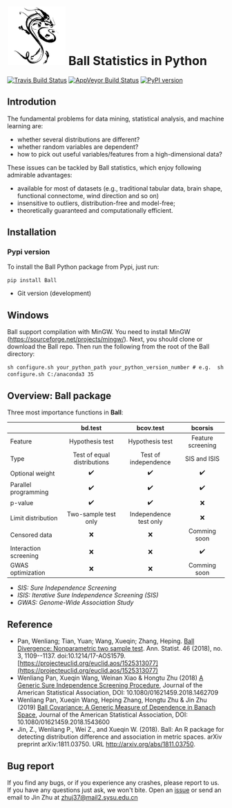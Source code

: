 <img src=https://github.com/Mamba413/git_picture/blob/master/scrcss.jpg width=135/> Ball Statistics in Python
===========

[![Travis Build Status](https://travis-ci.org/Mamba413/Ball.svg?branch=master)](https://travis-ci.org/Mamba413/Ball)
[![AppVeyor Build Status](https://ci.appveyor.com/api/projects/status/github/Mamba413/Ball?branch=master&svg=true)](https://ci.appveyor.com/project/Mamba413/Ball)
[![PyPI version](https://badge.fury.io/py/Ball.svg)](https://pypi.python.org/pypi/Ball/)

Introdution
----------
The fundamental problems for data mining, statistical analysis, and machine learning are:
- whether several distributions are different?
- whether random variables are dependent?
- how to pick out useful variables/features from a high-dimensional data?

These issues can be tackled by Ball statistics, which enjoy following admirable advantages:
- available for most of datasets (e.g., traditional tabular data, brain shape, functional connectome, wind direction and so on)
- insensitive to outliers, distribution-free and model-free;
- theoretically guaranteed and computationally efficient.

Installation
------------
### Pypi version         
To install the Ball Python package from Pypi, just run:        
```
pip install Ball
```

- Git version (development)
## Windows
Ball support compilation with MinGW. You need to install MinGW (https://sourceforge.net/projects/mingw/).
Next, you should clone or download the Ball repo. 
Then run the following from the root of the Ball directory: 
```
sh configure.sh your_python_path your_python_version_number # e.g.  sh configure.sh C:/anaconda3 35
```

Overview: **Ball** package
----------
Three most importance functions in **Ball**:        

|                       |         **bd.test**         |     **bcov.test**      |    **bcorsis**     |
| --------------------- | :-------------------------: | :--------------------: | :----------------: |
| Feature               |       Hypothesis test       |    Hypothesis test     | Feature screening  |
| Type                  | Test of equal distributions |  Test of independence  |    SIS and ISIS    |
| Optional weight       |     :heavy_check_mark:      |   :heavy_check_mark:   | :heavy_check_mark: |
| Parallel programming  |     :heavy_check_mark:      |   :heavy_check_mark:   | :heavy_check_mark: |
| p-value               |     :heavy_check_mark:      |   :heavy_check_mark:   |        :x:         |
| Limit distribution    |    Two-sample test only     | Independence test only |        :x:         |
| Censored data         |             :x:             |          :x:           |    Comming soon    |
| Interaction screening |             :x:             |          :x:           | :heavy_check_mark: |
| GWAS optimization     |             :x:             |          :x:           |    Comming soon    |

- *SIS: Sure Independence Screening*
- *ISIS: Iterative Sure Independence Screening (SIS)*
- *GWAS: Genome-Wide Association Study*

Reference
----------
- Pan, Wenliang; Tian, Yuan; Wang, Xueqin; Zhang, Heping. [Ball Divergence: Nonparametric two sample test](https://projecteuclid.org/euclid.aos/1525313077). Ann. Statist. 46 (2018), no. 3, 1109--1137. doi:10.1214/17-AOS1579. [https://projecteuclid.org/euclid.aos/1525313077](https://projecteuclid.org/euclid.aos/1525313077)
- Wenliang Pan, Xueqin Wang, Weinan Xiao & Hongtu Zhu (2018) [A Generic Sure Independence Screening Procedure](https://amstat.tandfonline.com/doi/full/10.1080/01621459.2018.1462709#.WupWaoiFM2x), Journal of the American Statistical Association, DOI: 10.1080/01621459.2018.1462709
- Wenliang Pan, Xueqin Wang, Heping Zhang, Hongtu Zhu & Jin Zhu (2019) [Ball Covariance: A Generic Measure of Dependence in Banach Space](https://doi.org/10.1080/01621459.2018.1543600), Journal of the American Statistical Association, DOI: 10.1080/01621459.2018.1543600
- Jin, Z., Wenliang P., Wei Z., and Xueqin W. (2018). Ball: An R package for detecting distribution difference and association in metric spaces. arXiv preprint arXiv:1811.03750. URL http://arxiv.org/abs/1811.03750.

Bug report
----------
If you find any bugs, or if you experience any crashes, please report to us. If you have any questions just ask, we won't bite. Open an [issue](https://github.com/Mamba413/Ball/issues) or send an email to Jin Zhu at zhuj37@mail2.sysu.edu.cn
